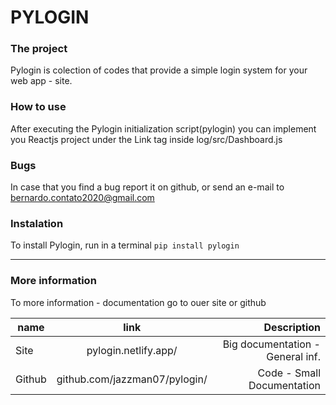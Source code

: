 # PYLOGIN


### The project
Pylogin is colection of codes that provide a simple login system for your web app - site.

### How to use
After executing the Pylogin initialization script(pylogin)  you can implement you Reactjs project under the Link tag inside log/src/Dashboard.js

### Bugs
In case that you find a bug report it on github, or send an e-mail to bernardo.contato2020@gmail.com


### Instalation
To install Pylogin, run in a terminal 
	`pip install pylogin`

----------------------------
### More information
To more information - documentation go to ouer site or github

| name   |      link      |  Description |
|----------|:-------------:|------:|
| Site |  pylogin.netlify.app/ | Big documentation - General inf. |
| Github | github.com/jazzman07/pylogin/      |  Code - Small Documentation  |
